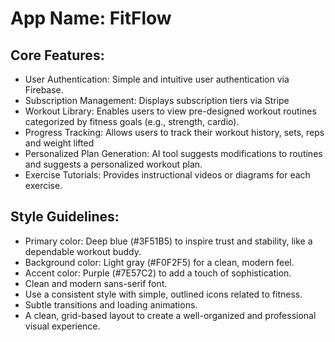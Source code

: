 # **App Name**: FitFlow

## Core Features:

- User Authentication: Simple and intuitive user authentication via Firebase.
- Subscription Management: Displays subscription tiers via Stripe
- Workout Library: Enables users to view pre-designed workout routines categorized by fitness goals (e.g., strength, cardio).
- Progress Tracking: Allows users to track their workout history, sets, reps and weight lifted
- Personalized Plan Generation: AI tool suggests modifications to routines and suggests a personalized workout plan.
- Exercise Tutorials: Provides instructional videos or diagrams for each exercise.

## Style Guidelines:

- Primary color: Deep blue (#3F51B5) to inspire trust and stability, like a dependable workout buddy.
- Background color: Light gray (#F0F2F5) for a clean, modern feel.
- Accent color: Purple (#7E57C2) to add a touch of sophistication.
- Clean and modern sans-serif font.
- Use a consistent style with simple, outlined icons related to fitness.
- Subtle transitions and loading animations.
- A clean, grid-based layout to create a well-organized and professional visual experience.